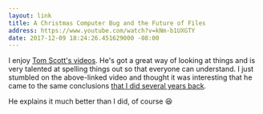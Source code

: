 ```yaml
---
layout: link
title: A Christmas Computer Bug and the Future of Files
address: https://www.youtube.com/watch?v=kNm-b1UXGTY
date: 2017-12-09 18:24:26.451629000 -08:00
---
```


I enjoy [Tom Scott's videos][tom-scott]. He's got a great way of looking at things and is very talented at spelling things out so that everyone can understand. I just stumbled on the above-linked video and thought it was interesting that he came to the same conclusions [that I did several years back][files-are-an-implementation-detail].

He explains it much better than I did, of course 😆

[files-are-an-implementation-detail]: /2010/08/08/files-are-an-implementation-detail/
[tom-scott]: https://www.youtube.com/channel/UCBa659QWEk1AI4Tg--mrJ2A
